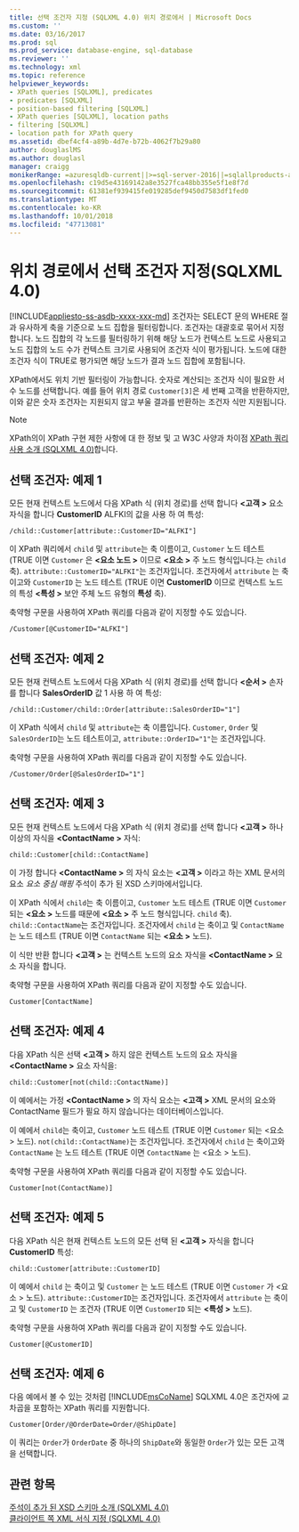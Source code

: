 ```yaml
---
title: 선택 조건자 지정 (SQLXML 4.0) 위치 경로에서 | Microsoft Docs
ms.custom: ''
ms.date: 03/16/2017
ms.prod: sql
ms.prod_service: database-engine, sql-database
ms.reviewer: ''
ms.technology: xml
ms.topic: reference
helpviewer_keywords:
- XPath queries [SQLXML], predicates
- predicates [SQLXML]
- position-based filtering [SQLXML]
- XPath queries [SQLXML], location paths
- filtering [SQLXML]
- location path for XPath query
ms.assetid: dbef4cf4-a89b-4d7e-b72b-4062f7b29a80
author: douglaslMS
ms.author: douglasl
manager: craigg
monikerRange: =azuresqldb-current||>=sql-server-2016||=sqlallproducts-allversions||>=sql-server-linux-2017||=azuresqldb-mi-current
ms.openlocfilehash: c19d5e43169142a8e3527fca48bb355e5f1e8f7d
ms.sourcegitcommit: 61381ef939415fe019285def9450d7583df1fed0
ms.translationtype: MT
ms.contentlocale: ko-KR
ms.lasthandoff: 10/01/2018
ms.locfileid: "47713081"
---
```

# <a name="specifying-selection-predicates-in-the-location-path-sqlxml-40"></a>위치 경로에서 선택 조건자 지정(SQLXML 4.0)
[!INCLUDE[appliesto-ss-asdb-xxxx-xxx-md](../../../includes/appliesto-ss-asdb-xxxx-xxx-md.md)]
  조건자는 SELECT 문의 WHERE 절과 유사하게 축을 기준으로 노드 집합을 필터링합니다. 조건자는 대괄호로 묶어서 지정합니다. 노드 집합의 각 노드를 필터링하기 위해 해당 노드가 컨텍스트 노드로 사용되고 노드 집합의 노드 수가 컨텍스트 크기로 사용되어 조건자 식이 평가됩니다. 노드에 대한 조건자 식이 TRUE로 평가되면 해당 노드가 결과 노드 집합에 포함됩니다.  
  
 XPath에서도 위치 기반 필터링이 가능합니다. 숫자로 계산되는 조건자 식이 필요한 서수 노드를 선택합니다. 예를 들어 위치 경로 `Customer[3]`은 세 번째 고객을 반환하지만, 이와 같은 숫자 조건자는 지원되지 않고 부울 결과를 반환하는 조건자 식만 지원됩니다.  
  
> [!NOTE]  
>  XPath의이 XPath 구현 제한 사항에 대 한 정보 및 고 W3C 사양과 차이점 [XPath 쿼리 사용 소개 &#40;SQLXML 4.0&#41;](../../../relational-databases/sqlxml-annotated-xsd-schemas-xpath-queries/introduction-to-using-xpath-queries-sqlxml-4-0.md)합니다.  
  
## <a name="selection-predicate-example-1"></a>선택 조건자: 예제 1  
 모든 현재 컨텍스트 노드에서 다음 XPath 식 (위치 경로)를 선택 합니다  **\<고객 >** 요소 자식을 합니다 **CustomerID** ALFKI의 값을 사용 하 여 특성:  
  
```  
/child::Customer[attribute::CustomerID="ALFKI"]  
```  
  
 이 XPath 쿼리에서 `child` 및 `attribute`는 축 이름이고, `Customer` 노드 테스트 (TRUE 이면 `Customer` 은  **\<요소 노드 >** 이므로  **\<요소 >** 주 노드 형식입니다.는 `child` 축). `attribute::CustomerID="ALFKI"`는 조건자입니다. 조건자에서 `attribute` 는 축이고와 `CustomerID` 는 노드 테스트 (TRUE 이면 **CustomerID** 이므로 컨텍스트 노드의 특성  **\<특성 >** 보안 주체 노드 유형의 **특성** 축).  
  
 축약형 구문을 사용하여 XPath 쿼리를 다음과 같이 지정할 수도 있습니다.  
  
```  
/Customer[@CustomerID="ALFKI"]  
```  
  
## <a name="selection-predicate-example-2"></a>선택 조건자: 예제 2  
 모든 현재 컨텍스트 노드에서 다음 XPath 식 (위치 경로)를 선택 합니다  **\<순서 >** 손자를 합니다 **SalesOrderID** 값 1 사용 하 여 특성:  
  
```  
/child::Customer/child::Order[attribute::SalesOrderID="1"]  
```  
  
 이 XPath 식에서 `child` 및 `attribute`는 축 이름입니다. `Customer`, `Order` 및 `SalesOrderID`는 노드 테스트이고, `attribute::OrderID="1"`는 조건자입니다.  
  
 축약형 구문을 사용하여 XPath 쿼리를 다음과 같이 지정할 수도 있습니다.  
  
```  
/Customer/Order[@SalesOrderID="1"]  
```  
  
## <a name="selection-predicate-example-3"></a>선택 조건자: 예제 3  
 모든 현재 컨텍스트 노드에서 다음 XPath 식 (위치 경로)를 선택 합니다  **\<고객 >** 하나 이상의 자식을  **\<ContactName >** 자식:  
  
```  
child::Customer[child::ContactName]  
```  
  
 이 가정 합니다  **\<ContactName >** 의 자식 요소는  **\<고객 >** 이라고 하는 XML 문서의 요소  *요소 중심 매핑* 주석이 추가 된 XSD 스키마에서입니다.  
  
 이 XPath 식에서 `child`는 축 이름이고, `Customer` 노드 테스트 (TRUE 이면 `Customer` 되는  **\<요소 >** 노드를 때문에  **\<요소 >** 주 노드 형식입니다. `child` 축). `child::ContactName`는 조건자입니다. 조건자에서 `child` 는 축이고 및 `ContactName` 는 노드 테스트 (TRUE 이면 `ContactName` 되는  **\<요소 >** 노드).  
  
 이 식만 반환 합니다  **\<고객 >** 는 컨텍스트 노드의 요소 자식을  **\<ContactName >** 요소 자식을 합니다.  
  
 축약형 구문을 사용하여 XPath 쿼리를 다음과 같이 지정할 수도 있습니다.  
  
```  
Customer[ContactName]  
```  
  
## <a name="selection-predicate-example-4"></a>선택 조건자: 예제 4  
 다음 XPath 식은 선택  **\<고객 >** 하지 않은 컨텍스트 노드의 요소 자식을  **\<ContactName >** 요소 자식을:  
  
```  
child::Customer[not(child::ContactName)]  
```  
  
 이 예에서는 가정  **\<ContactName >** 의 자식 요소는  **\<고객 >** XML 문서의 요소와 ContactName 필드가 필요 하지 않습니다는 데이터베이스입니다.  
  
 이 예에서 `child`는 축이고, `Customer` 노드 테스트 (TRUE 이면 `Customer` 되는 \<요소 > 노드). `not(child::ContactName)`는 조건자입니다. 조건자에서 `child` 는 축이고와 `ContactName` 는 노드 테스트 (TRUE 이면 `ContactName` 는 \<요소 > 노드).  
  
 축약형 구문을 사용하여 XPath 쿼리를 다음과 같이 지정할 수도 있습니다.  
  
```  
Customer[not(ContactName)]  
```  
  
## <a name="selection-predicate-example-5"></a>선택 조건자: 예제 5  
 다음 XPath 식은 현재 컨텍스트 노드의 모든 선택 된  **\<고객 >** 자식을 합니다 **CustomerID** 특성:  
  
```  
child::Customer[attribute::CustomerID]  
```  
  
 이 예에서 `child` 는 축이고 및 `Customer` 는 노드 테스트 (TRUE 이면 `Customer` 가 \<요소 > 노드). `attribute::CustomerID`는 조건자입니다. 조건자에서 `attribute` 는 축이고 및 `CustomerID` 는 조건자 (TRUE 이면 `CustomerID` 되는  **\<특성 >** 노드).  
  
 축약형 구문을 사용하여 XPath 쿼리를 다음과 같이 지정할 수도 있습니다.  
  
```  
Customer[@CustomerID]  
```  
  
## <a name="selection-predicate-example-6"></a>선택 조건자: 예제 6  
 다음 예에서 볼 수 있는 것처럼 [!INCLUDE[msCoName](../../../includes/msconame-md.md)] SQLXML 4.0은 조건자에 교차곱을 포함하는 XPath 쿼리를 지원합니다.  
  
```  
Customer[Order/@OrderDate=Order/@ShipDate]  
```  
  
 이 쿼리는 `Order`가 `OrderDate` 중 하나의 `ShipDate`와 동일한 `Order`가 있는 모든 고객을 선택합니다.  
  
## <a name="see-also"></a>관련 항목  
 [주석이 추가 된 XSD 스키마 소개 &#40;SQLXML 4.0&#41;](../../../relational-databases/sqlxml/annotated-xsd-schemas/introduction-to-annotated-xsd-schemas-sqlxml-4-0.md)   
 [클라이언트 쪽 XML 서식 지정 &#40;SQLXML 4.0&#41;](../../../relational-databases/sqlxml/formatting/client-side-xml-formatting-sqlxml-4-0.md)  
  
  
